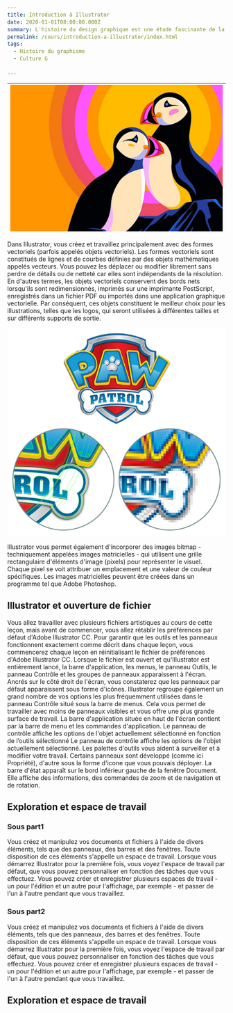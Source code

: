 ```yaml
---
title: Introduction à Illustrator
date: 2020-01-01T08:00:00.000Z
summary: L'histoire du design graphique est une étude fascinante de la mode, des styles et des idéaux. C'est aussi une chronique de personnes et d'événements qui ont changé notre vision du monde. En raison de tout cela, c'est une base importante pour les étudiants et les professionnels
permalink: /cours/introduction-a-illustrator/index.html
tags:
  - Histoire du graphisme
  - Culture G

---
```

| ![Forst, Averell & Co. Affiche pour imprimerie Hoe 1870](/src/assets/img/illustrator-intro.jpg) |
|:--:|

Dans Illustrator, vous créez et travaillez principalement avec des formes vectoriels (parfois appelés objets vectoriels). Les formes vectoriels sont constitués de lignes et de courbes définies par des objets mathématiques appelés vecteurs. Vous pouvez les déplacer ou modifier librement sans perdre de détails ou de netteté car elles sont indépendants de la résolution. En d'autres termes, les objets vectoriels conservent des bords nets lorsqu'ils sont redimensionnés, imprimés sur une imprimante PostScript, enregistrés dans un fichier PDF ou importés dans une application graphique vectorielle. Par conséquent, ces objets constituent le meilleur choix pour les illustrations, telles que les logos, qui seront utilisées à différentes tailles et sur différents supports de sortie.

![Logo PawPatrol vector et bitmap](/src/assets/img/logo-PawPatrol-vector-bitmap.jpg)

Illustrator vous permet également d'incorporer des images bitmap - techniquement appelées images matricielles - qui utilisent une grille rectangulaire d'éléments d'image (pixels) pour représenter le visuel. Chaque pixel se voit attribuer un emplacement et une valeur de couleur spécifiques. Les images matricielles peuvent être créées dans un programme tel que Adobe Photoshop.

## Illustrator et ouverture de fichier
Vous allez travailler avec plusieurs fichiers artistiques au cours de cette leçon, mais avant de commencer, vous allez rétablir les préférences par défaut d'Adobe Illustrator CC. Pour garantir que les outils et les panneaux fonctionnent exactement comme décrit dans chaque leçon, vous commencerez chaque leçon en réinitialisant le fichier de préférences d'Adobe Illustrator CC.
Lorsque le fichier est ouvert et qu'Illustrator est entièrement lancé, la barre d'application, les menus, le panneau Outils, le panneau Contrôle et les groupes de panneaux apparaissent à l'écran. Ancrés sur le côté droit de l'écran, vous constaterez que les panneaux par défaut apparaissent sous forme d'icônes. Illustrator regroupe également un grand nombre de vos options les plus fréquemment utilisées dans le panneau Contrôle situé sous la barre de menus. Cela vous permet de travailler avec moins de panneaux visibles et vous offre une plus grande surface de travail.
La barre d'application située en haut de l'écran contient par la barre de menu et les commandes d'application.
Le panneau de contrôle affiche les options de l'objet actuellement sélectionné en fonction de l’outils sélectionné
Le panneau de contrôle affiche les options de l'objet actuellement sélectionné.
Les palettes d'outils vous aident à surveiller et à modifier votre travail. Certains panneaux sont développé (comme ici Propriété), d'autre sous la forme d'icone que vous pouvais déployer.
La barre d'état apparaît sur le bord inférieur gauche de la fenêtre Document. Elle affiche des informations, des commandes de zoom et de navigation et de rotation.
## Exploration et espace de travail
### Sous part1
Vous créez et manipulez vos documents et fichiers à l'aide de divers éléments, tels que des panneaux, des barres et des fenêtres. Toute disposition de ces éléments s'appelle un espace de travail. Lorsque vous démarrez Illustrator pour la première fois, vous voyez l'espace de travail par défaut, que vous pouvez personnaliser en fonction des tâches que vous effectuez. Vous pouvez créer et enregistrer plusieurs espaces de travail - un pour l'édition et un autre pour l'affichage, par exemple - et passer de l'un à l'autre pendant que vous travaillez.
### Sous part2
Vous créez et manipulez vos documents et fichiers à l'aide de divers éléments, tels que des panneaux, des barres et des fenêtres. Toute disposition de ces éléments s'appelle un espace de travail. Lorsque vous démarrez Illustrator pour la première fois, vous voyez l'espace de travail par défaut, que vous pouvez personnaliser en fonction des tâches que vous effectuez. Vous pouvez créer et enregistrer plusieurs espaces de travail - un pour l'édition et un autre pour l'affichage, par exemple - et passer de l'un à l'autre pendant que vous travaillez.

## Exploration et espace de travail